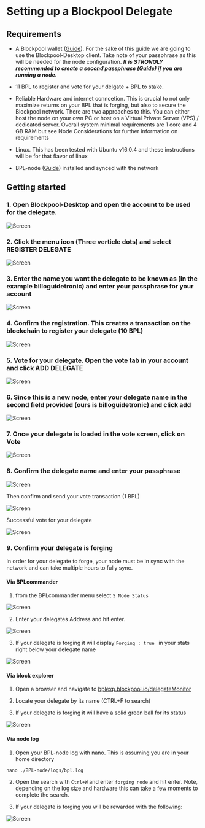# Setting up a Blockpool Delegate

## Requirements
- A Blockpool wallet ([Guide](../Installation/BPL-Desktop.md)). For the sake of this guide we are going to use the Blockpool-Desktop client. Take note of your passphrase as this will be needed for the node configuration.
**_It is STRONGLY recommended to create a second passphrase ([Guide](./2ndpassphrase.md)) if you are running a node._**

- 11 BPL to register and vote for your delgate + BPL to stake. 

- Reliable Hardware and internet conncetion. This is crucial to not only maximize returns on your BPL that is forging, but also to secure the Blockpool network.
There are two approaches to this. You can either host the node on your own PC or host on a Virtual Private Server (VPS) / dedicated server. Overall system minimal requirements
are 1 core and 4 GB RAM but see Node Considerations for further information on requirements

- Linux. This has been tested with Ubuntu v16.0.4 and these instructions will be for that flavor of linux

- BPL-node ([Guide](../Installation/BPL-Node.md)) installed and synced with the network 


## Getting started

### 1. Open Blockpool-Desktop and open the account to be used for the delegate.

![Screen](../Screens/u.del.wallet.JPG)

### 2. Click the menu icon (Three verticle dots) and select REGISTER DELEGATE

![Screen](../Screens/u.del.wallet.JPG)

### 3. Enter the name you want the delegate to be known as (in the example billoguidetronic) and enter your passphrase for your account

![Screen](../Screens/u.del.regdel.JPG)

### 4. Confirm the registration. This creates a transaction on the blockchain to register your delegate (10 BPL)

![Screen](../Screens/u.del.confreg.JPG)

### 5. Vote for your delegate. Open the vote tab in your account and click ADD DELEGATE

![Screen](../Screens/u.del.adddel.JPG)

### 6. Since this is a new node, enter your delegate name in the second field provided (ours is billoguidetronic) and click add

![Screen](../Screens/u.del.adddinfo.JPG)

### 7. Once your delegate is loaded in the vote screen, click on Vote

![Screen](../Screens/u.del.delloaded.JPG)

### 8. Confirm the delegate name and enter your passphrase

![Screen](../Screens/u.del.voteinfo.JPG)

Then confirm and send your vote transaction (1 BPL)

![Screen](../Screens/u.del.voteconf.JPG)

Successful vote for your delegate

![Screen](../Screens/u.del.votesent.JPG)

### 9. Confirm your delegate is forging

In order for your delegate to forge, your node must be in sync with the network and can take multiple hours to fully sync.

#### Via BPLcommander

1. from the BPLcommander menu select ```S Node Status```

![Screen](../Screens/i.node.menu.JPG)

2. Enter your delegates Address and hit enter.

![Screen](../Screens/u.del.stat.JPG)

3. If your delegate is forging it will display ```Forging : true ``` in your stats right below your delegate name

![Screen](../Screens/u.del.forging.JPG)

#### Via block explorer

1. Open a browser and navigate to [bplexp.blockpool.io/delegateMonitor](http://bplexp.blockpool.io/delegateMonitor)

2. Locate your delegate by its name (CTRL+F to search)

3. If your delegate is forging it will have a solid green ball for its status

![Screen](../Screens/u.del.expl.JPG)

#### Via node log

1. Open your BPL-node log with nano. This is assuming you are in your home directory

```nano ./BPL-node/logs/bpl.log```

2. Open the search with ```Ctrl+W``` and enter ```forging node``` and hit enter. Note, depending on the log size and hardware this can take a few moments to complete the search.

3. If your delegate is forging you will be rewarded with the following:

![Screen](../Screens/u.del.log.JPG)




